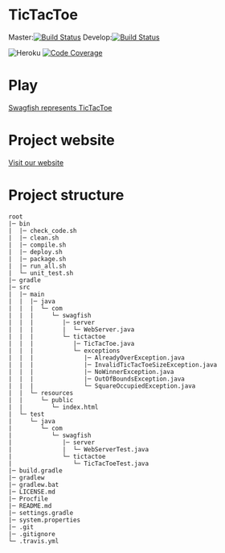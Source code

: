﻿# TicTacToe

Master:[![Build Status](https://travis-ci.org/swagfish/TicTacToe.svg?branch=master)](https://travis-ci.org/swagfish/TicTacToe)
Develop:[![Build Status](https://travis-ci.org/swagfish/TicTacToe.svg?branch=develop)](https://travis-ci.org/swagfish/TicTacToe)

![Heroku](https://heroku-badge.herokuapp.com/?app=arcane-tundra-47758)
[![Code Coverage](https://img.shields.io/codecov/c/github/pvorb/property-providers/develop.svg)](https://codecov.io/github/pvorb/property-providers?branch=develop)

# Play
[Swagfish represents TicTacToe](https://arcane-tundra-47758.herokuapp.com/ "TicTacToe")

# Project website
[Visit our website](https://swagfish.github.io/TicTacToe/)

# Project structure
```
root
|─ bin
|  |─ check_code.sh
|  |─ clean.sh
|  |─ compile.sh
|  |─ deploy.sh
|  |─ package.sh
|  |─ run_all.sh
|  └─ unit_test.sh
|─ gradle
|─ src
|  |─ main
|  |  |─ java
|  |  |  └─ com
|  |  |     └─ swagfish
|  |  |        |─ server
|  |  |        |  └─ WebServer.java
|  |  |        └─ tictactoe
|  |  |           |─ TicTacToe.java
|  |  |           └─ exceptions
|  |  |              |─ AlreadyOverException.java
|  |  |              |─ InvalidTicTacToeSizeException.java
|  |  |              |─ NoWinnerException.java
|  |  |              |─ OutOfBoundsException.java
|  |  |              └─ SquareOccupiedException.java
|  |  └─ resources
|  |     └─ public
|  |        └─ index.html
|  └─ test
|     └─ java
|        └─ com
|           └─ swagfish
|              |─ server
|              |  └─ WebServerTest.java
|              └─ tictactoe
|                 └─ TicTacToeTest.java
|─ build.gradle
|─ gradlew
|─ gradlew.bat
|─ LICENSE.md
|─ Procfile
|─ README.md
|─ settings.gradle
|─ system.properties
|─ .git
|─ .gitignore
└─ .travis.yml
```
